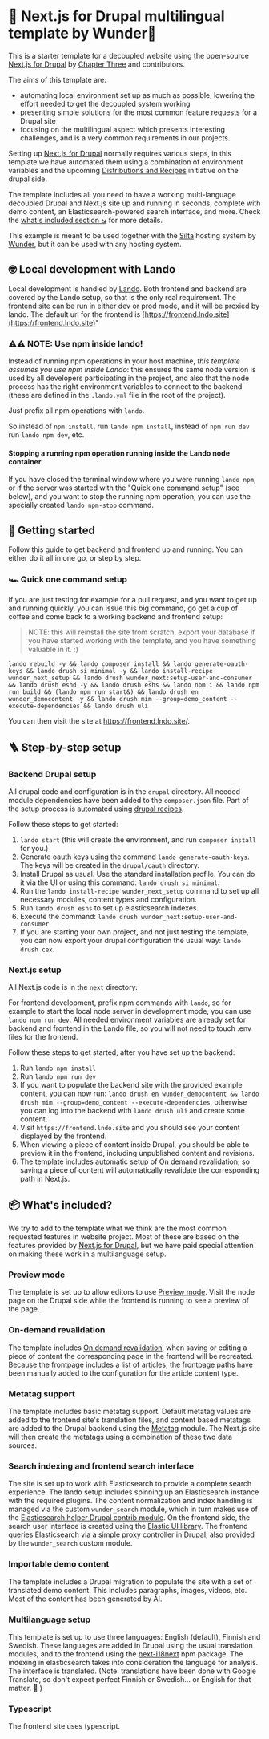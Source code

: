 # 🚀 Next.js for Drupal multilingual template by Wunder🥕

This is a starter template for a decoupled website using the open-source [Next.js for Drupal](https://next-drupal.org/)
by [Chapter Three](https://www.chapterthree.com) and contributors.

The aims of this template are:

- automating local environment set up as much as possible, lowering the effort needed to get the decoupled system working
- presenting simple solutions for the most common feature requests for a Drupal site
- focusing on the multilingual aspect which presents interesting challenges, and is a very common requirements in our projects.

Setting up [Next.js for Drupal](https://next-drupal.org/) normally requires various steps, in this template we have
automated them using a combination of environment variables and the upcoming
[Distributions and Recipes](https://www.drupal.org/about/core/strategic-initiatives-distributions-and-recipes) initiative
on the drupal side.

The template includes all you need to have a working multi-language decoupled Drupal and Next.js site up and running in seconds,
complete with demo content, an Elasticsearch-powered search interface, and more. Check the [what's included section ↘️](#-whats-included) for more details.

This example is meant to be used together with the [Silta](https://wunderio.github.io/silta/) hosting system by [Wunder](https://www.wunder.io), but it can be used with any hosting system.

## 🤓 Local development with Lando

Local development is handled by [Lando](https://lando.dev/). Both frontend and backend are covered by the Lando setup,
so that is the only real requirement. The frontend site can be run in either dev or prod mode,
and it will be proxied by lando. The default url for the frontend is [https://frontend.lndo.site](https://frontend.lndo.site)"

### ⚠️⚠️ NOTE: Use npm inside lando!

Instead of running npm operations in your host machine, _this template assumes you use npm inside Lando_: this ensures
the same node version is used by all developers participating in the project, and also that the node process has the
right environment variables to connect to the backend (these are defined in the `.lando.yml` file in the root of the project).

Just prefix all npm operations with `lando`.

So instead of `npm install`, run `lando npm install`, instead of `npm run dev` run `lando npm dev`, etc.

#### Stopping a running npm operation running inside the Lando node container

If you have closed the terminal window where you were running `lando npm`, or if the server was started with the "Quick one command setup" (see below), and you want
to stop the running npm operation, you can use the specially created `lando npm-stop` command.

## 🤸 Getting started

Follow this guide to get backend and frontend up and running. You can either do it all in one go, or step by step.

### 🏎️ Quick one command setup

If you are just testing for example for a pull request, and you want to get up and running quickly, you can issue this big command, go get a cup of coffee and come back to a working backend and frontend setup:

> NOTE: this will reinstall the site from scratch, export your database if you have started working with the template, and you have something valuable in it. :)

```
lando rebuild -y && lando composer install && lando generate-oauth-keys && lando drush si minimal -y && lando install-recipe wunder_next_setup && lando drush wunder_next:setup-user-and-consumer && lando drush eshd -y && lando drush eshs && lando npm i && lando npm run build && (lando npm run start&) && lando drush en wunder_democontent -y && lando drush mim --group=demo_content --execute-dependencies && lando drush uli
```

You can then visit the site at https://frontend.lndo.site/.

## 🪜 Step-by-step setup

### Backend Drupal setup

All drupal code and configuration is in the `drupal` directory.
All needed module dependencies have been added to the `composer.json` file.
Part of the setup process is automated using [drupal recipes](https://www.drupal.org/project/distributions_recipes).

Follow these steps to get started:

1. `lando start` (this will create the environment, and run `composer install` for you.)
2. Generate oauth keys using the command `lando generate-oauth-keys`. The keys will be created in the `drupal/oauth` directory.
3. Install Drupal as usual. Use the standard installation profile. You can do it via the UI or using this command: `lando drush si minimal`.
4. Run the `lando install-recipe wunder_next_setup` command to set up all necessary modules, content types and configuration.
5. Run `lando drush eshs` to set up elasticsearch indexes.
6. Execute the command: `lando drush wunder_next:setup-user-and-consumer`
7. If you are starting your own project, and not just testing the template, you can now export your drupal configuration the usual way: `lando drush cex`.

### Next.js setup

All Next.js code is in the `next` directory.

For frontend development, prefix npm commands with `lando`, so for example to start the
local node server in development mode, you can use `lando npm run dev`. All needed environment variables are already
set for backend and frontend in the Lando file, so you will not need to touch .env files for the frontend.

Follow these steps to get started, after you have set up the backend:

1. Run `lando npm install`
2. Run `lando npm run dev`
3. If you want to populate the backend site with the provided example content, you can now run: `lando drush en wunder_democontent && lando drush mim --group=demo_content --execute-dependencies`, otherwise you can log into the backend with `lando drush uli` and create some content.
4. Visit `https://frontend.lndo.site` and you should see your content displayed by the frontend.
5. When viewing a piece of content inside Drupal, you should be able to preview it in the frontend, including unpublished content and revisions.
6. The template includes automatic setup of [On demand revalidation](https://next-drupal.org/learn/on-demand-revalidation), so saving a piece of content will automatically revalidate the corresponding path in Next.js.

## 📦 What's included?

We try to add to the template what we think are the most common requested features in website project. Most of these are based on the features provided by [Next.js for Drupal](https://next-drupal.org/), but we have paid
special attention on making these work in a multilanguage setup.

### Preview mode

The template is set up to allow editors to use [Preview mode](https://next-drupal.org/docs/reference/preview). Visit the node page on the Drupal side while the frontend is running to see a preview of the page.

### On-demand revalidation

The template includes [On demand revalidation](https://next-drupal.org/learn/on-demand-revalidation), when saving or editing a piece of content the corresponding page in the
frontend will be recreated. Because the frontpage includes a list of articles, the frontpage paths have been manually added to the configuration for the article content type.

### Metatag support

The template includes basic metatag support. Default metatag values are added to the frontend site's translation files, and content based metatags are added to the Drupal backend using the [Metatag](https://www.drupal.org/project/metatag) module.
The Next.js site will then create the metatags using a combination of these two data sources.

### Search indexing and frontend search interface

The site is set up to work with Elasticsearch to provide a complete search experience.
The lando setup includes spinning up an Elasticsearch instance with the required plugins. The content normalization and index handling is managed via the custom `wunder_search` module,
which in turn makes use of the [Elasticsearch helper Drupal contrib module](https://www.drupal.org/project/elasticsearch_helper).
On the frontend side, the search user interface is created using the [Elastic UI library](https://elastic.github.io/eui/).
The frontend queries Elasticsearch via a simple proxy controller in Drupal, also provided by the `wunder_search` custom module.

### Importable demo content

The template includes a Drupal migration to populate the site with a set of translated demo content. This includes paragraphs, images, videos, etc. Most of the content has been generated by AI.

### Multilanguage setup

This template is set up to use three languages: English (default), Finnish and Swedish. These languages are added in Drupal using the usual translation modules, and to the frontend using the [next-i18next](https://github.com/i18next/next-i18next) npm package.
The indexing in elasticsearch takes into consideration the language for analysis. The interface is translated. (Note: translations have been done with Google Translate, so don't expect perfect Finnish or Swedish... or English for that matter. 🙂 )

### Typescript

The frontend site uses typescript.
